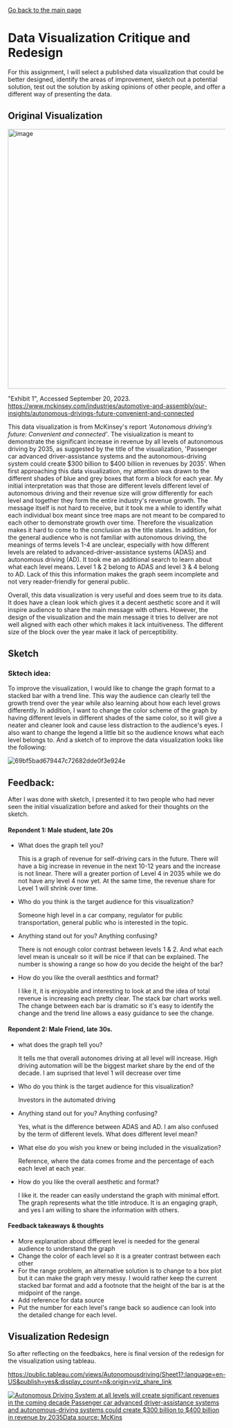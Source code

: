 [Go back to the main page](/README.md)
# Data Visualization Critique and Redesign 
For this assignment, I will select a published data visualization that could be better designed, identify the areas of improvement, sketch out a potential solution, test out the solution by asking opinions of other people, and offer a different way of presenting the data. 


## Original Visualization 
<img width="599" alt="image" src="https://github.com/YLtryingcode/Yilin-Lyu-portfolio/assets/122923571/56a505f5-bf1f-4433-b140-d66b1694ed95">




"Exhibit 1", Accessed September 20, 2023. https://www.mckinsey.com/industries/automotive-and-assembly/our-insights/autonomous-drivings-future-convenient-and-connected

This data visualization is from McKinsey's report *'Autonomous driving’s future: Convenient and connected'*. The visiualization is meant to demonstrate the significant increase in revenue by all levels of autonomous driving by 2035, as suggested by the title of the visualization, 'Passenger car advanced driver-assistance systems and the autonomous-driving system could create $300 billion to $400 billion in revenues by 2035'. When first approaching this data visualization, my attention was drawn to the different shades of blue and grey boxes that form a block for each year. My initial interpretation was that those are different levels different level of autonomous driving and their revenue size will grow differently for each level and together they form the entire industry's revenue growth. The message itself is not hard to receive, but it took me a while to identify what each individual box meant since tree maps are not meant to be compared to each other to demonstrate growth over time. Therefore the visualization makes it hard to come to the conclusion as the title states. In addition, for the general audience who is not familiar with autonomous driving, the meanings of terms levels 1-4 are unclear, especially with how different levels are related to advanced-driver-assistance systems (ADAS) and autonomous driving (AD). It took me an additional search to learn about what each level means. Level 1 & 2 belong to ADAS and level 3 & 4 belong to AD. Lack of this this information makes the graph seem incomplete and not very reader-friendly for general public. 

Overall, this data visualization is very useful and does seem true to its data. It does have a clean look which gives it a decent aesthetic score and it will inspire audience to share the main message with others. However, the design of the visualization and the main message it tries to deliver are not well aligned with each other which makes it lack intuitiveness. The different size of the block over the year make it lack of perceptibility. 
 
## Sketch 

### Sktech idea:
To improve the visualization, I would like to change the graph format to a stacked bar with a trend line. This way the audience can clearly tell the growth trend over the year while also learning about how each level grows differently. In addition, I want to change the color scheme of the graph by having different levels in different shades of the same color, so it will give a neater and cleaner look and cause less distraction to the audience's eyes. I also want to change the legend a little bit so the audience knows what each level belongs to.  And a sketch of to improve the data visualization looks like the following: 

![69bf5bad679447c72682dde0f3e924e](https://github.com/YLtryingcode/Yilin-Lyu-portfolio/assets/122923571/50b5ee3f-e203-4676-b2c3-170a6a606fbf)



## Feedback: 
After I was done with sketch, I presented it to two people who had never seen the initial visualization before and asked for their thoughts on the sketch. 

#### Repondent 1: Male student, late 20s 
- What does the graph tell you?

  This is a graph of revenue for self-driving cars in the future. There will have a big increase in revenue in the next 10-12 years and the increase is not linear. There will a greater portion of Level 4 in 2035 while we do not have any level 4 now yet. At the same time, the revenue share for Level 1 will shrink over time. 
- Who do you think is the target audience for this visualization?

  Someone high level in a car company, regulator for public transportation, general public who is interested in the topic.
- Anything stand out for you? Anything confusing?

  There is not enough color contrast between levels 1 & 2. And what each level mean is uncealr so it will be nice if that can be explained. The number is showing a range so how do you decide the height of the bar? 
- How do you like the overall aesthtics and format?

  I like it, it is enjoyable and interesting to look at and the idea of total revenue is increasing each pretty clear. The stack bar chart works well. The change between each bar is dramatic so it's easy to identify the change and the trend line allows a easy guidance to see the change.


#### Repondent 2: Male Friend, late 30s.
- what does the graph tell you?

  It tells me that overall autonomes driving at all level will increase.  High driving automation will be the biggest market share by the end of the decade. I am suprised that level 1 will decrease over time
- Who do you think is the target audience for this visualization?

  Investors in the automated driving 
- Anything stand out for you? Anything confusing?

  Yes, what is the difference between ADAS and AD. I am also confused by the term of different levels. What does different level mean?
- What else do you wish you knew or being included in the visualization?

  Reference, where the data comes frome and the percentage of each each level at each year.
- How do you like the overall aesthetic and format?

  I like it. the reader can easily understand the graph with minimal effort. The graph represents what the title introduce. It is an engaging graph, and yes I am willing to share the information with others.

#### Feedback takeaways & thoughts
- More explanation  about different level is needed for the general audience to understand the graph
- Change the color of each level so it is a greater contrast between each other
- For the range problem, an alternative solution is to change to a box plot but it can make the graph very messy. I would rather keep the current stacked bar format and add a footnote that the height of the bar is at the midpoint of the range.
- Add reference for data source
- Put the number for each level's range back so audience can look into the detailed change for each level.  

##  Visualization Redesign 
So after reflecting on the feedbakcs, here is final version of the redesign for the visualization using tableau. 


https://public.tableau.com/views/Autonomousdriving/Sheet1?:language=en-US&publish=yes&:display_count=n&:origin=viz_share_link

<div class='tableauPlaceholder' id='viz1695261512891' style='position: relative'><noscript><a href='#'><img alt='Autonomous Driving System at all levels will create significant revenues in the coming decade Passenger car advanced driver-assistance systems and autonomous-driving systems could create $300 billion to $400 billion in revenue by 2035Data source: McKins ' src='https:&#47;&#47;public.tableau.com&#47;static&#47;images&#47;Au&#47;Autonomousdriving&#47;Sheet1&#47;1_rss.png' style='border: none' /></a></noscript><object class='tableauViz'  style='display:none;'><param name='host_url' value='https%3A%2F%2Fpublic.tableau.com%2F' /> <param name='embed_code_version' value='3' /> <param name='site_root' value='' /><param name='name' value='Autonomousdriving&#47;Sheet1' /><param name='tabs' value='no' /><param name='toolbar' value='yes' /><param name='static_image' value='https:&#47;&#47;public.tableau.com&#47;static&#47;images&#47;Au&#47;Autonomousdriving&#47;Sheet1&#47;1.png' /> <param name='animate_transition' value='yes' /><param name='display_static_image' value='yes' /><param name='display_spinner' value='yes' /><param name='display_overlay' value='yes' /><param name='display_count' value='yes' /><param name='language' value='en-US' /><param name='filter' value='publish=yes' /></object></div>
<script type='text/javascript'>
  var divElement = document.getElementById('viz1695261512891'); 
  var vizElement = divElement.getElementsByTagName('object')[0];
  vizElement.style.width='100%';vizElement.style.height=(divElement.offsetWidth*0.75)+'px'; 
  var scriptElement = document.createElement('script');
  scriptElement.src = 'https://public.tableau.com/javascripts/api/viz_v1.js';
  vizElement.parentNode.insertBefore(scriptElement, vizElement);    
</script>
